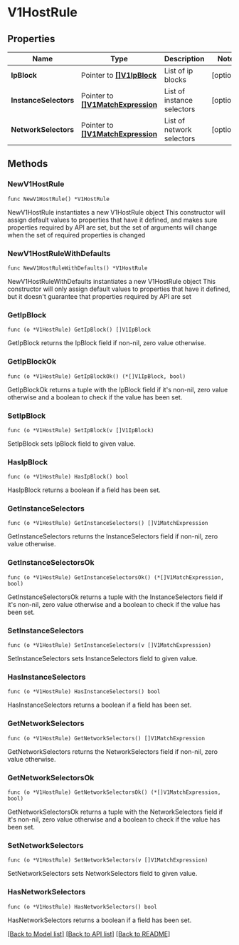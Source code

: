 # V1HostRule

## Properties

Name | Type | Description | Notes
------------ | ------------- | ------------- | -------------
**IpBlock** | Pointer to [**[]V1IpBlock**](v1IpBlock.md) | List of ip blocks | [optional] 
**InstanceSelectors** | Pointer to [**[]V1MatchExpression**](v1MatchExpression.md) | List of instance selectors | [optional] 
**NetworkSelectors** | Pointer to [**[]V1MatchExpression**](v1MatchExpression.md) | List of network selectors | [optional] 

## Methods

### NewV1HostRule

`func NewV1HostRule() *V1HostRule`

NewV1HostRule instantiates a new V1HostRule object
This constructor will assign default values to properties that have it defined,
and makes sure properties required by API are set, but the set of arguments
will change when the set of required properties is changed

### NewV1HostRuleWithDefaults

`func NewV1HostRuleWithDefaults() *V1HostRule`

NewV1HostRuleWithDefaults instantiates a new V1HostRule object
This constructor will only assign default values to properties that have it defined,
but it doesn't guarantee that properties required by API are set

### GetIpBlock

`func (o *V1HostRule) GetIpBlock() []V1IpBlock`

GetIpBlock returns the IpBlock field if non-nil, zero value otherwise.

### GetIpBlockOk

`func (o *V1HostRule) GetIpBlockOk() (*[]V1IpBlock, bool)`

GetIpBlockOk returns a tuple with the IpBlock field if it's non-nil, zero value otherwise
and a boolean to check if the value has been set.

### SetIpBlock

`func (o *V1HostRule) SetIpBlock(v []V1IpBlock)`

SetIpBlock sets IpBlock field to given value.

### HasIpBlock

`func (o *V1HostRule) HasIpBlock() bool`

HasIpBlock returns a boolean if a field has been set.

### GetInstanceSelectors

`func (o *V1HostRule) GetInstanceSelectors() []V1MatchExpression`

GetInstanceSelectors returns the InstanceSelectors field if non-nil, zero value otherwise.

### GetInstanceSelectorsOk

`func (o *V1HostRule) GetInstanceSelectorsOk() (*[]V1MatchExpression, bool)`

GetInstanceSelectorsOk returns a tuple with the InstanceSelectors field if it's non-nil, zero value otherwise
and a boolean to check if the value has been set.

### SetInstanceSelectors

`func (o *V1HostRule) SetInstanceSelectors(v []V1MatchExpression)`

SetInstanceSelectors sets InstanceSelectors field to given value.

### HasInstanceSelectors

`func (o *V1HostRule) HasInstanceSelectors() bool`

HasInstanceSelectors returns a boolean if a field has been set.

### GetNetworkSelectors

`func (o *V1HostRule) GetNetworkSelectors() []V1MatchExpression`

GetNetworkSelectors returns the NetworkSelectors field if non-nil, zero value otherwise.

### GetNetworkSelectorsOk

`func (o *V1HostRule) GetNetworkSelectorsOk() (*[]V1MatchExpression, bool)`

GetNetworkSelectorsOk returns a tuple with the NetworkSelectors field if it's non-nil, zero value otherwise
and a boolean to check if the value has been set.

### SetNetworkSelectors

`func (o *V1HostRule) SetNetworkSelectors(v []V1MatchExpression)`

SetNetworkSelectors sets NetworkSelectors field to given value.

### HasNetworkSelectors

`func (o *V1HostRule) HasNetworkSelectors() bool`

HasNetworkSelectors returns a boolean if a field has been set.


[[Back to Model list]](../README.md#documentation-for-models) [[Back to API list]](../README.md#documentation-for-api-endpoints) [[Back to README]](../README.md)


